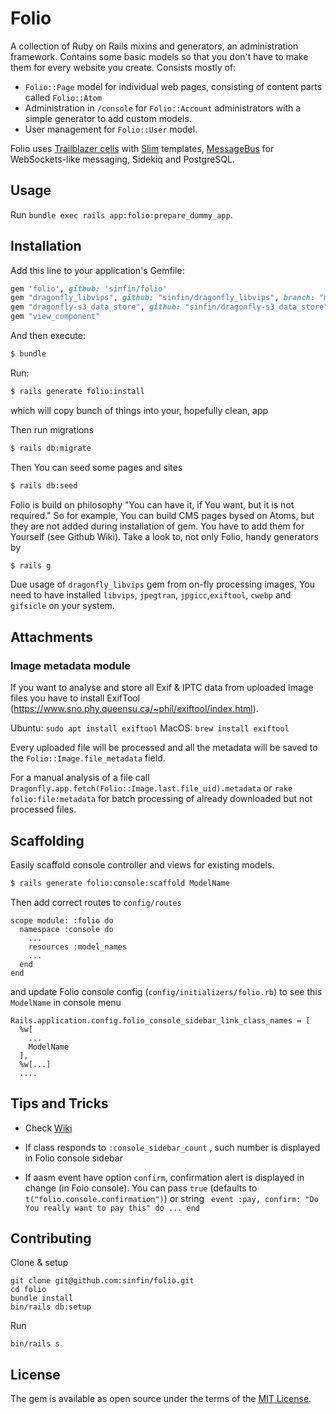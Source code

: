 # Folio

A collection of Ruby on Rails mixins and generators, an administration framework. Contains some basic models so that you don't have to make them for every website you create. Consists mostly of:

+ `Folio::Page` model for individual web pages, consisting of content parts called `Folio::Atom`
+ Administration in `/console` for `Folio::Account` administrators with a simple generator to add custom models.
+ User management for `Folio::User` model.

Folio uses [Trailblazer cells](https://github.com/trailblazer/cells) with [Slim](http://slim-lang.com/) templates, [MessageBus](https://github.com/discourse/message_bus) for WebSockets-like messaging, Sidekiq and PostgreSQL.

## Usage
Run `bundle exec rails app:folio:prepare_dummy_app`.

## Installation
Add this line to your application's Gemfile:

```ruby
gem 'folio', github: 'sinfin/folio'
gem "dragonfly_libvips", github: "sinfin/dragonfly_libvips", branch: "more_geometry"
gem "dragonfly-s3_data_store", github: "sinfin/dragonfly-s3_data_store"
gem "view_component"
```

And then execute:
```bash
$ bundle
```

Run:
```bash
$ rails generate folio:install
```
which will copy bunch of things into your, hopefully clean, app

Then run migrations
```bash
$ rails db:migrate
```

Then You can seed some pages and sites
```bash
$ rails db:seed
```

Folio is build on philosophy "You can have it, if You want, but it is not required."
So for example, You can build CMS pages bysed on Atoms, but they are not added  during installation of gem. You have to add them for Yourself (see Github Wiki).
Take a look to, not only Folio, handy generators by
```bash
$ rails g
```

Due usage of `dragonfly_libvips` gem from on-fly processing images, You need to have installed `libvips`, `jpegtran`, `jpgicc`,`exiftool`, `cwebp` and `gifsicle` on your system.

## Attachments

### Image metadata module

If you want to analyse and store all Exif & IPTC data from uploaded Image files
you have to install ExifTool (https://www.sno.phy.queensu.ca/~phil/exiftool/index.html).

Ubuntu: `sudo apt install exiftool`
MacOS: `brew install exiftool`

Every uploaded file will be processed and all the metadata will be saved
to the `Folio::Image.file_metadata` field.

For a manual analysis of a file call `Dragonfly.app.fetch(Folio::Image.last.file_uid).metadata`
or `rake folio:file:metadata` for batch processing of already downloaded but not
 processed files.

## Scaffolding

Easily scaffold console controller and views for existing models.

```bash
$ rails generate folio:console:scaffold ModelName
```
Then add correct routes to `config/routes`
```
scope module: :folio do
  namespace :console do
    ...
    resources :model_names
    ...
  end
end
```
and update Folio console config (`config/initializers/folio.rb`) to see this `ModelName` in console menu
```
Rails.application.config.folio_console_sidebar_link_class_names = [
  %w[
    ...
    ModelName
  ],
  %w[...]
  ....
```

## Tips and Tricks
- Check [Wiki](https://github.com/sinfin/folio/wiki)

- If  class responds to `:console_sidebar_count` , such number is displayed in Folio console sidebar
- If aasm event have option `confirm`, confirmation alert is displayed in change (in Foio console). You can pass `true` (defaults to `t("folio.console.confirmation")`) or string ` event :pay, confirm: "Do You really want to pay this" do ... end`

## Contributing

Clone & setup

```
git clone git@github.com:sinfin/folio.git
cd folio
bundle install
bin/rails db:setup
```

Run

```
bin/rails s
```

## License
The gem is available as open source under the terms of the [MIT License](http://opensource.org/licenses/MIT).
